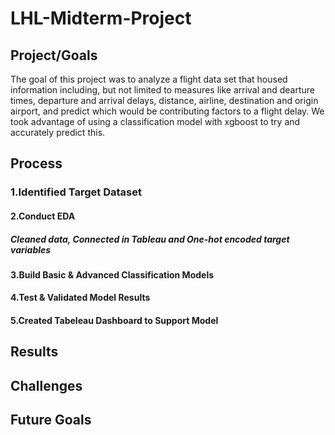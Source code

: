 # LHL-Midterm-Project


## Project/Goals
The goal of this project was to analyze a flight data set that housed information including, but not limited to measures like arrival and dearture times, departure and arrival delays, distance, airline, destination and origin airport, and predict which would be contributing factors to a flight delay. We took advantage of using a classification model with xgboost to try and accurately predict this. 


## Process

### 1.Identified Target Dataset


#### 2.Conduct EDA
##### Cleaned data, Connected in Tableau and One-hot encoded target variables




#### 3.Build Basic & Advanced Classification Models


#### 4.Test & Validated Model Results


#### 5.Created Tabeleau Dashboard to Support Model


## Results

## Challenges 



## Future Goals
